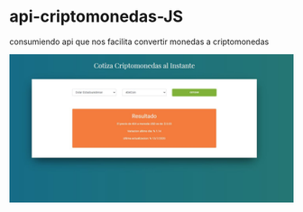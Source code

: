 # api-criptomonedas-JS

consumiendo api que nos facilita convertir monedas a criptomonedas

![](https://github.com/Bry4n4rias/api-criptomonedas-JS/blob/master/img-readme/api-criptomoneda.JPG)
